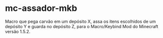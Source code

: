 # mc-assador-mkb
Macro que pega carvão em um depósito X, assa os itens escolhidos de um depósito Y e guarda no depósito Z, para o Macro/Keybind Mod do Minecraft versão 1.5.2.
